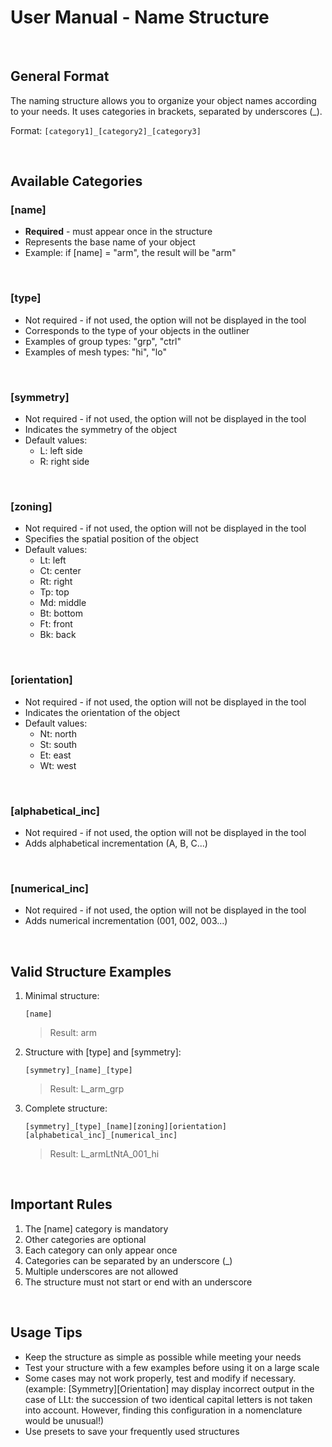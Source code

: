 # User Manual - Name Structure

&nbsp;

## General Format

The naming structure allows you to organize your object names according to your needs. It uses categories in brackets, separated by underscores (\_).

Format: `[category1]_[category2]_[category3]`

&nbsp;

## Available Categories

### [name]

- **Required** - must appear once in the structure
- Represents the base name of your object
- Example: if [name] = "arm", the result will be "arm"

&nbsp;

### [type]

- Not required - if not used, the option will not be displayed in the tool
- Corresponds to the type of your objects in the outliner
- Examples of group types: "grp", "ctrl"
- Examples of mesh types: "hi", "lo"

&nbsp;

### [symmetry]

- Not required - if not used, the option will not be displayed in the tool
- Indicates the symmetry of the object
- Default values:
  - L: left side
  - R: right side

&nbsp;

### [zoning]

- Not required - if not used, the option will not be displayed in the tool
- Specifies the spatial position of the object
- Default values:
  - Lt: left
  - Ct: center
  - Rt: right
  - Tp: top
  - Md: middle
  - Bt: bottom
  - Ft: front
  - Bk: back

&nbsp;

### [orientation]

- Not required - if not used, the option will not be displayed in the tool
- Indicates the orientation of the object
- Default values:
  - Nt: north
  - St: south
  - Et: east
  - Wt: west

&nbsp;

### [alphabetical_inc]

- Not required - if not used, the option will not be displayed in the tool
- Adds alphabetical incrementation (A, B, C...)

&nbsp;

### [numerical_inc]

- Not required - if not used, the option will not be displayed in the tool
- Adds numerical incrementation (001, 002, 003...)

&nbsp;

## Valid Structure Examples

1. Minimal structure:

   `[name]`

   > Result: arm

2. Structure with [type] and [symmetry]:

   `[symmetry]_[name]_[type]`

   > Result: L_arm_grp

3. Complete structure:

   `[symmetry]_[type]_[name][zoning][orientation][alphabetical_inc]_[numerical_inc]`

   > Result: L_armLtNtA_001_hi

&nbsp;

## Important Rules

1. The [name] category is mandatory
2. Other categories are optional
3. Each category can only appear once
4. Categories can be separated by an underscore (\_)
5. Multiple underscores are not allowed
6. The structure must not start or end with an underscore

&nbsp;

## Usage Tips

- Keep the structure as simple as possible while meeting your needs
- Test your structure with a few examples before using it on a large scale
- Some cases may not work properly, test and modify if necessary.
  (example: [Symmetry][Orientation] may display incorrect output in the case of LLt: the succession of two identical capital letters is not taken into account. However, finding this configuration in a nomenclature would be unusual!)
- Use presets to save your frequently used structures
